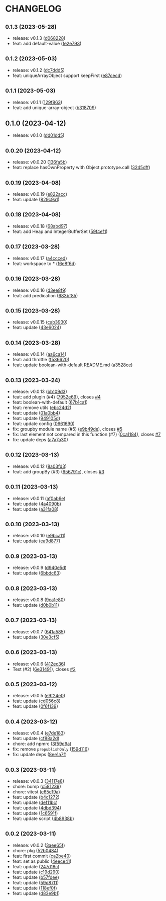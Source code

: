 # CHANGELOG

## <small>0.1.3 (2023-05-28)</small>

* release: v0.1.3 ([d068228](https://github.com/ryuever/x-oasis/commit/d068228))
* feat: add default-value ([fe2e793](https://github.com/ryuever/x-oasis/commit/fe2e793))



## <small>0.1.2 (2023-05-03)</small>

* release: v0.1.2 ([dc7ddd5](https://github.com/ryuever/x-oasis/commit/dc7ddd5))
* feat: uniqueArrayObject support keepFirst ([e87cecd](https://github.com/ryuever/x-oasis/commit/e87cecd))



## <small>0.1.1 (2023-05-03)</small>

* release: v0.1.1 ([129f863](https://github.com/ryuever/x-oasis/commit/129f863))
* feat: add unique-array-object ([b318709](https://github.com/ryuever/x-oasis/commit/b318709))



## 0.1.0 (2023-04-12)

* release: v0.1.0 ([dd01dd5](https://github.com/ryuever/x-oasis/commit/dd01dd5))



## <small>0.0.20 (2023-04-12)</small>

* release: v0.0.20 ([136fa5b](https://github.com/ryuever/x-oasis/commit/136fa5b))
* feat: replace hasOwnProperty with Object.prototype.call ([3245dff](https://github.com/ryuever/x-oasis/commit/3245dff))



## <small>0.0.19 (2023-04-08)</small>

* release: v0.0.19 ([e822acc](https://github.com/ryuever/x-oasis/commit/e822acc))
* feat: update ([829c9a1](https://github.com/ryuever/x-oasis/commit/829c9a1))



## <small>0.0.18 (2023-04-08)</small>

* release: v0.0.18 ([68abd97](https://github.com/ryuever/x-oasis/commit/68abd97))
* feat: add Heap and IntegerBufferSet ([59f4ef1](https://github.com/ryuever/x-oasis/commit/59f4ef1))



## <small>0.0.17 (2023-03-28)</small>

* release: v0.0.17 ([a4ccced](https://github.com/ryuever/x-oasis/commit/a4ccced))
* feat: workspace to * ([f6e8f6d](https://github.com/ryuever/x-oasis/commit/f6e8f6d))



## <small>0.0.16 (2023-03-28)</small>

* release: v0.0.16 ([d3ee8f9](https://github.com/ryuever/x-oasis/commit/d3ee8f9))
* feat: add predication ([683bf85](https://github.com/ryuever/x-oasis/commit/683bf85))



## <small>0.0.15 (2023-03-28)</small>

* release: v0.0.15 ([cab3930](https://github.com/ryuever/x-oasis/commit/cab3930))
* feat: update ([43e6024](https://github.com/ryuever/x-oasis/commit/43e6024))



## <small>0.0.14 (2023-03-28)</small>

* release: v0.0.14 ([aa6ca14](https://github.com/ryuever/x-oasis/commit/aa6ca14))
* feat: add throttle ([f536620](https://github.com/ryuever/x-oasis/commit/f536620))
* feat: update boolean-with-default README.md ([a3528ce](https://github.com/ryuever/x-oasis/commit/a3528ce))



## <small>0.0.13 (2023-03-24)</small>

* release: v0.0.13 ([bb109d3](https://github.com/ryuever/x-oasis/commit/bb109d3))
* feat: add plugin (#4) ([7952e69](https://github.com/ryuever/x-oasis/commit/7952e69)), closes [#4](https://github.com/ryuever/x-oasis/issues/4)
* feat: boolean-with-default ([67b1ca1](https://github.com/ryuever/x-oasis/commit/67b1ca1))
* feat: remove utils ([ebc24d2](https://github.com/ryuever/x-oasis/commit/ebc24d2))
* feat: update ([01a0bb4](https://github.com/ryuever/x-oasis/commit/01a0bb4))
* feat: update ([949105d](https://github.com/ryuever/x-oasis/commit/949105d))
* feat: update config ([0661690](https://github.com/ryuever/x-oasis/commit/0661690))
* fix: groupby module name (#5) ([e9b49de](https://github.com/ryuever/x-oasis/commit/e9b49de)), closes [#5](https://github.com/ryuever/x-oasis/issues/5)
* fix: last element not compared in this function (#7) ([0ca1184](https://github.com/ryuever/x-oasis/commit/0ca1184)), closes [#7](https://github.com/ryuever/x-oasis/issues/7)
* fix: update deps ([a7a7a30](https://github.com/ryuever/x-oasis/commit/a7a7a30))



## <small>0.0.12 (2023-03-13)</small>

* release: v0.0.12 ([8a03fd3](https://github.com/ryuever/x-oasis/commit/8a03fd3))
* feat: add groupBy (#3) ([656791c](https://github.com/ryuever/x-oasis/commit/656791c)), closes [#3](https://github.com/ryuever/x-oasis/issues/3)



## <small>0.0.11 (2023-03-13)</small>

* release: v0.0.11 ([af0ab6e](https://github.com/ryuever/x-oasis/commit/af0ab6e))
* feat: update ([4a4090b](https://github.com/ryuever/x-oasis/commit/4a4090b))
* feat: update ([a31fa08](https://github.com/ryuever/x-oasis/commit/a31fa08))



## <small>0.0.10 (2023-03-13)</small>

* release: v0.0.10 ([e9bca11](https://github.com/ryuever/x-oasis/commit/e9bca11))
* feat: update ([ea9d877](https://github.com/ryuever/x-oasis/commit/ea9d877))



## <small>0.0.9 (2023-03-13)</small>

* release: v0.0.9 ([d940e5d](https://github.com/ryuever/x-oasis/commit/d940e5d))
* feat: update ([6bbdc63](https://github.com/ryuever/x-oasis/commit/6bbdc63))



## <small>0.0.8 (2023-03-13)</small>

* release: v0.0.8 ([9ca1e80](https://github.com/ryuever/x-oasis/commit/9ca1e80))
* feat: update ([d0b0b11](https://github.com/ryuever/x-oasis/commit/d0b0b11))



## <small>0.0.7 (2023-03-13)</small>

* release: v0.0.7 ([641a585](https://github.com/ryuever/x-oasis/commit/641a585))
* feat: update ([30e3cf5](https://github.com/ryuever/x-oasis/commit/30e3cf5))



## <small>0.0.6 (2023-03-13)</small>

* release: v0.0.6 ([412ec36](https://github.com/ryuever/x-oasis/commit/412ec36))
* Test (#2) ([6e31491](https://github.com/ryuever/x-oasis/commit/6e31491)), closes [#2](https://github.com/ryuever/x-oasis/issues/2)



## <small>0.0.5 (2023-03-12)</small>

* release: v0.0.5 ([e9f24e0](https://github.com/ryuever/x-oasis/commit/e9f24e0))
* feat: update ([cd056c8](https://github.com/ryuever/x-oasis/commit/cd056c8))
* feat: update ([0f6f139](https://github.com/ryuever/x-oasis/commit/0f6f139))



## <small>0.0.4 (2023-03-12)</small>

* release: v0.0.4 ([e7de183](https://github.com/ryuever/x-oasis/commit/e7de183))
* feat: update ([cf88a2d](https://github.com/ryuever/x-oasis/commit/cf88a2d))
* chore: add npmrc ([3f59d9a](https://github.com/ryuever/x-oasis/commit/3f59d9a))
* fix: remove `prepublishOnly` ([159d116](https://github.com/ryuever/x-oasis/commit/159d116))
* fix: update deps ([8ee1a7f](https://github.com/ryuever/x-oasis/commit/8ee1a7f))



## <small>0.0.3 (2023-03-11)</small>

* release: v0.0.3 ([34117e8](https://github.com/ryuever/x-oasis/commit/34117e8))
* chore: bump ([c581239](https://github.com/ryuever/x-oasis/commit/c581239))
* chore: vitest ([e65e19a](https://github.com/ryuever/x-oasis/commit/e65e19a))
* feat: update ([b4c1272](https://github.com/ryuever/x-oasis/commit/b4c1272))
* feat: update ([def11bc](https://github.com/ryuever/x-oasis/commit/def11bc))
* feat: update ([4dbd394](https://github.com/ryuever/x-oasis/commit/4dbd394))
* feat: update ([1c6591f](https://github.com/ryuever/x-oasis/commit/1c6591f))
* feat: update script ([4b8938b](https://github.com/ryuever/x-oasis/commit/4b8938b))



## <small>0.0.2 (2023-03-11)</small>

* release: v0.0.2 ([3aee65f](https://github.com/ryuever/x-oasis/commit/3aee65f))
* chore: pkg ([52b0484](https://github.com/ryuever/x-oasis/commit/52b0484))
* feat: first commit ([ca2be40](https://github.com/ryuever/x-oasis/commit/ca2be40))
* feat: set as public ([4eece41](https://github.com/ryuever/x-oasis/commit/4eece41))
* feat: update ([247d18c](https://github.com/ryuever/x-oasis/commit/247d18c))
* feat: update ([c19d290](https://github.com/ryuever/x-oasis/commit/c19d290))
* feat: update ([b57fdee](https://github.com/ryuever/x-oasis/commit/b57fdee))
* feat: update ([59d87f1](https://github.com/ryuever/x-oasis/commit/59d87f1))
* feat: update ([118ef0f](https://github.com/ryuever/x-oasis/commit/118ef0f))
* feat: update ([d83e9b1](https://github.com/ryuever/x-oasis/commit/d83e9b1))



